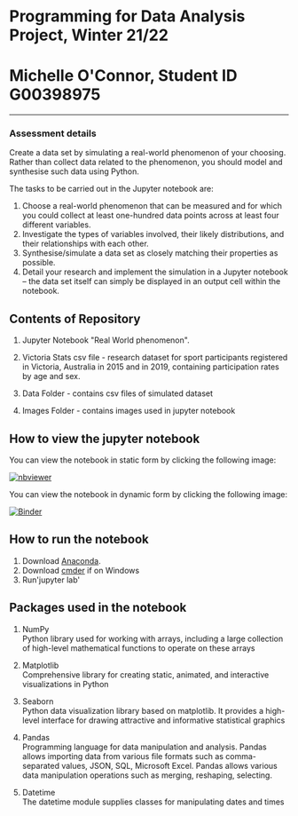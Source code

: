 # Programming for Data Analysis Project, Winter 21/22

# Michelle O'Connor, Student ID G00398975


***
### Assessment details    

Create a data set by simulating a real-world phenomenon of your choosing.   
Rather than collect data related to the phenomenon, you should model and synthesise such data using Python.

The tasks to be carried out in the Jupyter notebook are:


1. Choose a real-world phenomenon that can be measured and for which you could collect at least one-hundred data points across at least four different variables.
2. Investigate the types of variables involved, their likely distributions, and their relationships with each other.
3. Synthesise/simulate a data set as closely matching their properties as possible.
4. Detail your research and implement the simulation in a Jupyter notebook – the data set itself can simply be displayed in an output cell within the notebook.  


## Contents of Repository   

1. Jupyter Notebook "Real World phenomenon".  

2. Victoria Stats csv file - research dataset for sport participants registered in Victoria, Australia in 2015 and in 2019, containing participation rates by age and sex.  

3. Data Folder - contains csv files of simulated dataset    

4. Images Folder - contains images used in jupyter notebook


## How to view the jupyter notebook

You can view the notebook in static form by clicking the following image:

[![nbviewer](https://raw.githubusercontent.com/jupyter/design/master/logos/Badges/nbviewer_badge.svg)](https://nbviewer.org/github/Michelleoc/programming-for-data-analysis-project/blob/main/real-world-phenomenon.ipynb)

You can view the notebook in dynamic form by clicking the following image:

[![Binder](https://raw.githubusercontent.com/jupyter/design/master/logos/Badges/nbviewer_badge.svg)](https://notebooks.gesis.org/binder/jupyter/user/michelleoc-prog-nalysis-project-en7fdzn1/notebooks/real-world-phenomenon.ipynb)


## How to run the notebook

1. Download [Anaconda](https://www.anaconda.com/products/individual).
2. Download [cmder](https://cmder.net/) if on Windows
3. Run'jupyter lab'
  


## Packages used in the notebook

1. NumPy  
    Python library used for working with arrays, including a large collection of high-level mathematical functions to operate on these arrays  

2. Matplotlib  
    Comprehensive library for creating static, animated, and interactive visualizations in Python  

3. Seaborn  
    Python data visualization library based on matplotlib. It provides a high-level interface for drawing attractive and informative statistical graphics
    
4. Pandas   
    Programming language for data manipulation and analysis. Pandas allows importing data from various file formats such as comma-separated values, JSON, SQL, Microsoft Excel. Pandas allows various data manipulation operations such as merging, reshaping, selecting.

5. Datetime    
    The datetime module supplies classes for manipulating dates and times